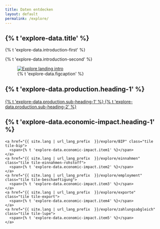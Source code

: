 ```yaml
---
title: Daten entdecken
layout: default
permalink: /explore/
---
```


<section class="slab-delta">
  <div class="container-outer landing-section_top">
    <div class="container-left-8 hero-left">
      <h1>{% t 'explore-data.title' %}</h1>
      <p class="hero-description">{% t 'explore-data.introduction-first' %}</p>
      <p class="hero-description">{% t 'explore-data.introduction-second' %}</p>
    </div>
    <div class="container-right-4 hero-right">
      <div class="hero-right_square">
        <figure>
          <a href="#production">
            <img class="hero-right_image" src="{{ site.baseurl_root }}/img/explore-landing-intro.png" alt="Explore landing intro">
          </a>
          <figcaption class="hero-right_caption">
            {% t 'explore-data.figcaption' %}
          </figcaption>
        </figure>
      </div>
    </div>
  </div>
</section>

<section accordion="explore-landing" accordion-desktop="false" class="container-outer landing-wrapper">
  <section class="container">
    <a id="production" class="link-no_under"  style="margin-bottom: 20px">
      <h2 class="h3 landing-section_category" style="margin-bottom: 20px">
        {% t 'explore-data.production.heading-1' %}
      </h2>
    </a>
    <a href="{{ site.lang | url_lang_prefix  }}/explore/federal-production" class="tile tile-interaktiv">
      <span>
        {% t 'explore-data.production.sub-heading-1' %}
      </span>
    </a>
    <!-- Production chart -->
    <!-- <a href="{{ site.lang | url_lang_prefix  }}/explore/production-charts" class="tile tile-ges-rohstoffprod">
      <span>
        {% t 'explore-data.production.sub-heading-2' %}
      </span>
    </a> -->
    <a href="{{ site.lang | url_lang_prefix  }}/explore/gesamtdeutsche_rohstoffproduktion" class="tile tile-ges-rohstoffprod">
      <span>
        {% t 'explore-data.production.sub-heading-2' %}
      </span>
    </a>
  </section>
  <section class="container">
    <a id="revenue" class="link-no_under">
      <h2 class="h3 landing-section_category" style="margin-bottom: 20px">
        {% t 'explore-data.economic-impact.heading-1' %}
      </h2>
    </a>

    <a href="{{ site.lang | url_lang_prefix  }}/explore/BIP" class="tile tile-bip">
      <span>{% t 'explore-data.economic-impact.item1' %}</span>
    </a>
    <a href="{{ site.lang | url_lang_prefix  }}/explore/einnahmen" class="tile tile-einnahmen-rohstoff">
      <span>{% t 'explore-data.economic-impact.item2' %}</span>
    </a>
    <a href="{{ site.lang | url_lang_prefix  }}/explore/employment" class="tile tile-beschaeftigung">
      <span>{% t 'explore-data.economic-impact.item3' %}</span>
    </a>
    <a href="{{ site.lang | url_lang_prefix  }}/explore/exporte" class="tile tile-export">
      <span>{% t 'explore-data.economic-impact.item4' %}</span>
    </a>
    <a href="{{ site.lang | url_lang_prefix  }}/explore/zahlungsabgleich" class="tile tile-lupe">
      <span>{% t 'explore-data.economic-impact.item5' %}</span>
    </a>
  </section>
</section>

<script type="text/javascript" src="{{ site.baseurl_root }}/js/lib/homepage.min.js" charset="utf-8"></script>
